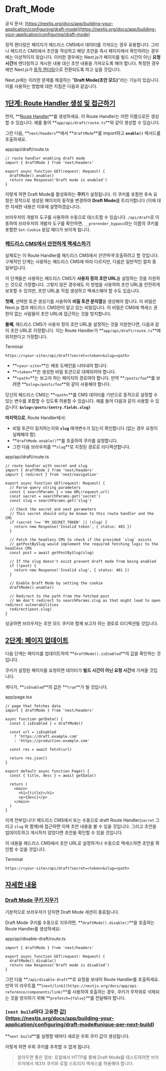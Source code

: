 # Draft_Mode

공식 문서: [https://nextjs.org/docs/app/building-your-application/configuring/draft-mode](https://nextjs.org/docs/app/building-your-application/configuring/draft-mode)

정적 렌더링은 페이지가 헤드리스 CMS에서 데이터를 가져오는 경우 유용합니다. 그러나 헤드리스 CMS에서 초안을 작성하고 해당 초안을 즉시 페이지에서 확인하려는 경우에는 이상적이지 않습니다. 이러한 경우에는 Next.js가 페이지를 빌드 시간이 아닌 **요청 시간**에 렌더링하고 게시된 내용 대신 초안 내용을 가져오도록 해야 합니다. 특정한 경우에만 Next.js가 [동적 렌더링](https://nextjs.org/docs/app/building-your-application/rendering/static-and-dynamic#dynamic-rendering)으로 전환되도록 하고 싶을 것입니다.

Next.js에는 이러한 문제를 해결하는 "**Draft Mode(초안 모드)**"라는 기능이 있습니다. 이를 사용하는 방법에 대한 지침은 다음과 같습니다.

## [1단계: Route Handler 생성 및 접근하기](https://nextjs.org/docs/app/building-your-application/configuring/draft-mode#step-1-create-and-access-the-route-handler)

먼저, **[Route Handler](https://nextjs.org/docs/app/building-your-application/routing/route-handlers)**를 생성하세요. 이 Route Handler는 어떤 이름으로든 생성할 수 있습니다. 예를 들어 **`app/api/draft/route.ts`**와 같이 생성할 수 있습니다.

그런 다음, **`next/headers`**에서 **`draftMode`**를 import하고 **`enable()`** 메서드를 호출하세요.

app/api/draft/route.ts

```tsx
// route handler enabling draft mode
import { draftMode } from 'next/headers'
 
export async function GET(request: Request) {
  draftMode().enable()
  return new Response('Draft mode is enabled')
}
```

이렇게 하면 Draft Mode를 활성화하는 **쿠키**가 설정됩니다. 이 쿠키를 포함한 후속 요청은 정적으로 생성된 페이지의 동작을 변경하여 **Draft Mode**를 트리거합니다 (이에 대한 자세한 내용은 이후에 설명하겠습니다).

브라우저의 개발자 도구를 사용하여 수동으로 테스트할 수 있습니다. `/api/draft`로 이동하여 브라우저의 개발자 도구를 확인하면, `__prerender_bypass`라는 이름의 쿠키를 포함한 `Set-Cookie` 응답 헤더가 보이게 됩니다.

### [헤드리스 CMS에서 안전하게 액세스하기](https://nextjs.org/docs/app/building-your-application/configuring/draft-mode#securely-accessing-it-from-your-headless-cms)

실제로는 이 Route Handler를 헤드리스 CMS에서 *안전하게* 호출하려고 할 것입니다. 구체적인 단계는 사용하는 헤드리스 CMS에 따라 다르지만, 다음은 일반적인 절차 중 일부입니다.

이 단계들은 사용하는 헤드리스 CMS가 **사용자 정의 초안 URL**을 설정하는 것을 지원하는 것으로 가정합니다. 그렇지 않은 경우에도 이 방법을 사용하여 초안 URL을 안전하게 보호할 수 있지만, 초안 URL을 직접 생성하고 액세스해야 할 수도 있습니다.

**첫째**, 선택한 토큰 생성기를 사용하여 **비밀 토큰 문자열**을 생성해야 합니다. 이 비밀은 Next.js 앱과 헤드리스 CMS만이 알고 있는 비밀입니다. 이 비밀은 CMS에 액세스 권한이 없는 사람들이 초안 URL에 접근하는 것을 방지합니다.

**둘째**, 헤드리스 CMS가 사용자 정의 초안 URL을 설정하는 것을 지원한다면, 다음과 같이 초안 URL로 지정합니다. 이는 Route Handler가 **`app/api/draft/route.ts`**에 위치한다고 가정합니다.

Terminal

```
https://<your-site>/api/draft?secret=<token>&slug=<path>
```

- **`<your-site>`**는 배포 도메인을 나타내야 합니다.
- **`<token>`**은 생성한 비밀 토큰으로 대체되어야 합니다.
- **`<path>`**는 보고자 하는 페이지의 경로여야 합니다. 만약 **`/posts/foo`**를 보려면 **`&slug=/posts/foo`**와 같이 사용해야 합니다.

당신의 헤드리스 CMS는 **`<path>`**를 CMS 데이터를 기반으로 동적으로 설정할 수 있는 변수를 포함할 수 있도록 허용할 수 있습니다. 예를 들어 다음과 같이 사용할 수 있습니다: **`&slug=/posts/{entry.fields.slug}`**

**마지막으로**, Route Handler에서:

- 비밀 토큰이 일치하는지와 **`slug`** 매개변수가 있는지 확인합니다 (없는 경우 요청이 실패해야 함).
- **`draftMode.enable()`**를 호출하여 쿠키를 설정합니다.
- 그런 다음 브라우저를 **`slug`**로 지정된 경로로 리디렉션합니다.

app/api/draft/route.ts

```tsx
// route handler with secret and slug
import { draftMode } from 'next/headers'
import { redirect } from 'next/navigation'
 
export async function GET(request: Request) {
  // Parse query string parameters
  const { searchParams } = new URL(request.url)
  const secret = searchParams.get('secret')
  const slug = searchParams.get('slug')
 
  // Check the secret and next parameters
  // This secret should only be known to this route handler and the CMS
  if (secret !== 'MY_SECRET_TOKEN' || !slug) {
    return new Response('Invalid token', { status: 401 })
  }
 
  // Fetch the headless CMS to check if the provided `slug` exists
  // getPostBySlug would implement the required fetching logic to the headless CMS
  const post = await getPostBySlug(slug)
 
  // If the slug doesn't exist prevent draft mode from being enabled
  if (!post) {
    return new Response('Invalid slug', { status: 401 })
  }
 
  // Enable Draft Mode by setting the cookie
  draftMode().enable()
 
  // Redirect to the path from the fetched post
  // We don't redirect to searchParams.slug as that might lead to open redirect vulnerabilities
  redirect(post.slug)
}
```

성공하면 브라우저는 초안 모드 쿠키와 함께 보고자 하는 경로로 리디렉션될 것입니다.

## **[2단계: 페이지 업데이트](https://nextjs.org/docs/app/building-your-application/configuring/draft-mode#step-2-update-page)**

다음 단계는 페이지를 업데이트하여 **`draftMode().isEnabled`**의 값을 확인하는 것입니다.

쿠키가 설정된 페이지를 요청하면 데이터가 **빌드 시간이 아닌 요청 시간**에 가져올 것입니다.

게다가, **`isEnabled`**의 값은 **`true`**가 될 것입니다.

app/page.tsx

```tsx
// page that fetches data
import { draftMode } from 'next/headers'
 
async function getData() {
  const { isEnabled } = draftMode()
 
  const url = isEnabled
    ? 'https://draft.example.com'
    : 'https://production.example.com'
 
  const res = await fetch(url)
 
  return res.json()
}
 
export default async function Page() {
  const { title, desc } = await getData()
 
  return (
    <main>
      <h1>{title}</h1>
      <p>{desc}</p>
    </main>
  )
}
```

이게 전부입니다! 헤드리스 CMS에서 또는 수동으로 draft Route Handler(`secret` 그리고 `slug` 와 함께)에 접근하면 이제 초안 내용을 볼 수 있을 것입니다. 그리고 초안을 업데이트하고 게시하지 않았다면 초안을 확인할 수 있을 것입니다.

이 내용을 헤드리스 CMS에서 초안 URL로 설정하거나 수동으로 액세스하면 초안을 확인할 수 있을 것입니다.

Terminal

```
https://<your-site>/api/draft?secret=<token>&slug=<path>
```

## **[자세한 내용](https://nextjs.org/docs/app/building-your-application/configuring/draft-mode#more-details)**

### **[Draft Mode 쿠키 지우기](https://nextjs.org/docs/app/building-your-application/configuring/draft-mode#clear-the-draft-mode-cookie)**

기본적으로 브라우저가 닫히면 Draft Mode 세션이 종료됩니다.

Draft Mode 쿠키를 수동으로 지우려면, **`draftMode().disable()`**을 호출하는 Route Handler를 생성하세요:

app/api/disable-draft/route.ts

```tsx
import { draftMode } from 'next/headers'
 
export async function GET(request: Request) {
  draftMode().disable()
  return new Response('Draft mode is disabled')
}
```

그런 다음 **`/api/disable-draft`**로 요청을 보내어 Route Handler를 호출하세요. 만약 이 라우트를 **`[next/link](https://nextjs.org/docs/app/api-reference/components/link)`**를 사용하여 호출하는 경우, 쿠키가 무작위로 삭제되는 것을 방지하기 위해 **`prefetch={false}`**를 전달해야 합니다.

### **`[next build`마다 고유한 값](https://nextjs.org/docs/app/building-your-application/configuring/draft-mode#unique-per-next-build)**

**`next build`**를 실행할 때마다 새로운 우회 쿠키 값이 생성됩니다.

이렇게 하면 우회 쿠키를 추측할 수 없게 됩니다.

> 알아두면 좋은 정보: 로컬에서 HTTP를 통해 Draft Mode를 테스트하려면 브라우저에서 제3자 쿠키와 로컬 스토리지 액세스를 허용해야 합니다.
>